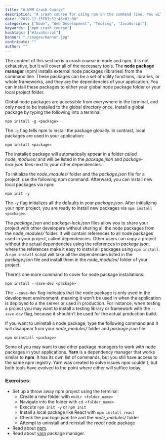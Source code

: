 ```yaml
---
title: "A NPM Crash Course"
description: "A crash course for using npm on the command line. You will learn how to initialize a npm project, how to install and uninstall node packages, and which files are associated with npm in your project ..."
date: "2019-12-15T07:52:46+02:00"
categories: ["Node", "Web Development", "Tooling", "JavaScript"]
keywords: ["npm crash course"]
hashtags: ["#JavaScript"]
banner: "./images/banner.jpg"
contribute: ""
author: ""
---
```


<Sponsorship />

The content of this section is a crash course in node and npm. It is not exhaustive, but it will cover all of the necessary tools. The **node package manager** (npm) installs external node packages (libraries) from the command line. These packages can be a set of utility functions, libraries, or whole frameworks, and they are the dependencies of your application. You can install these packages to either your global node package folder or your local project folder.

Global node packages are accessible from everywhere in the terminal, and only need to be installed to the global directory once. Install a global package by typing the following into a terminal:

```text
npm install -g <package>
```

The `-g` flag tells npm to install the package globally. In contrast, local packages are used in your application:

```text
npm install <package>
```

The installed package will automatically appear in a folder called *node_modules/* and will be listed in the *package.json* and *package-lock.json* files next to your other dependencies.

To initialize the *node_modules/* folder and the *package.json* file for a project, use the following npm command. Afterward, you can install new local packages via npm:

```text
npm init -y
```

The `-y` flag initializes all the defaults in your *package.json*. After initializing your npm project, you are ready to install new packages via `npm install <package>`.

The *package.json* and *package-lock.json* files allow you to share your project with other developers without sharing all the node packages from the *node_modules/* folder. It will contain references to all node packages used in your project, called dependencies. Other users can copy a project without the actual dependencies using the references in *package.json*, where the references make it easy to install all packages using `npm install`. A `npm install` script will take all the dependencies listed in the *package.json* file and install them in the *node_modules/* folder of your project.

There's one more command to cover for node package installations:

```text
npm install --save-dev <package>
```

The `--save-dev` flag indicates that the node package is only used in the development environment, meaning it won't be used in when the application is deployed to a the server or used in production. For instance, when testing a project you may want to install a testing library or framework with the `--save-dev` flag, because it shouldn't be used for the actual production build.

If you want to uninstall a node package, type the following command and it will disappear from your *node_modules/* folder and *package.json* file:

```text
npm uninstall <package>
```

Some of you may want to use other package managers to work with node packages in your applications. **Yarn** is a dependency manager that works similar to **npm**. It has its own list of commands, but you still have access to the same npm registry. Yarn was created to solve issues npm couldn't, but both tools have evolved to the point where either will suffice today.

### Exercises:

* Set up a throw away npm project using the terminal:
  * Create a new folder with `mkdir <folder_name>`
  * Navigate into the folder with `cd <folder_name>`
  * Execute `npm init -y` or `npm init`
  * Install a local package like React with `npm install react`
  * Check the *package.json* file and the *node_modules/* folder
  * Attempt to uninstall and reinstall the *react* node package
* Read about [npm](https://docs.npmjs.com/).
* Read about [yarn](https://yarnpkg.com/en/docs/) package manager.
